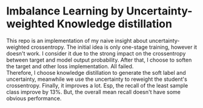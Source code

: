 # Imbalance Learning by Uncertainty-weighted Knowledge distillation
This repo is an implementation of my naive insight about uncertainty-weighted crossentropy. The initial idea is only one-stage training, however it doesn't work. I consider it due to the strong impact on the crossentropy between target and model output probability. After that, I choose to soften the target and other loss implementation. All failed.\
Therefore, I choose knowledge distillation to generate the soft label and uncertainty, meanwhile we use the uncertainty to reweight the student's crossentropy. Finally, it improves a lot. Esp, the recall of the least sample class improve by 13%. But, the overall mean recall doesn't have some obvious performance.
